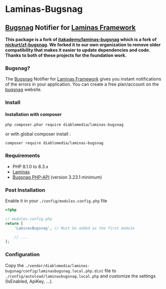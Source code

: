 # Laminas-Bugsnag

## [Bugsnag](https://bugsnag.com) Notifier for [Laminas Framework](https://getlaminas.org/)

**This package is a fork of [itakademy/laminas-bugsnag](https://github.com/itakademy/laminas-bugsnag) which is a fork of [nickurt/zf-bugsnag](https://github.com/nickurt/zf-bugsnag). We forked it to our own organization to remove older compatibility that makes it easier to update dependencies and code. Thanks to both of these projects for the foundation work.**

### Bugsnag?

The [Bugsnag](https://bugsnag.com) Notifier for [Laminas Framework](https://getlaminas.org/) gives you instant notifications of the errors in your application. You can create a free plan/account on the [bugsnag](https://bugsnag.com) website.

### Install

#### Installation with composer

```shell
php composer.phar require diablomedia/laminas-bugsnag
```

or with global composer install :

```shell
composer require diablomedia/laminas-bugsnag
```

### Requirements

- PHP 8.1.0 to 8.3.x
- [Laminas](https://getlaminas.org/)
- [Bugsnag PHP-API](https://github.com/bugsnag/bugsnag-php) (version 3.23.1 minimum)

### Post Installation

Enable it in your `./config/modules.config.php` file

```php
<?php

// modules.config.php
return [
    'LaminasBugsnag', // Must be added as the first module

    // ...
];
```

### Configuration

Copy the `./vendor/diablomedia/laminas-bugsnag/config/laminasbugsnag.local.php.dist` file to `./config/autoload/laminasbugsnag.local.php` and customize the settings (IsEnabled, ApiKey, ...).
